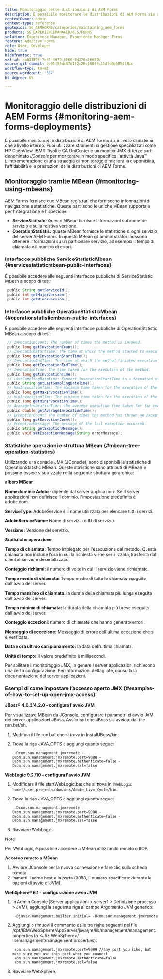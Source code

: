 ```yaml
---
title: Monitoraggio delle distribuzioni di AEM Forms
description: È possibile monitorare le distribuzioni di AEM Forms sia a livello di sistema che a livello interno. Ulteriori informazioni sul monitoraggio delle distribuzioni di AEM Form sono disponibili in questo documento.
contentOwner: admin
content-type: reference
geptopics: SG_AEMFORMS/categories/maintaining_aem_forms
products: SG_EXPERIENCEMANAGER/6.5/FORMS
solution: Experience Manager, Experience Manager Forms
feature: Adaptive Forms
role: User, Developer
hide: true
hidefromtoc: true
exl-id: aa02139f-7e47-4979-9560-5d270c36080b
source-git-commit: bc91f56d447d1f2c26c160f5c414fd0e6054f84c
workflow-type: tm+mt
source-wordcount: '587'
ht-degree: 0%

---
```


# Monitoraggio delle distribuzioni di AEM Forms {#monitoring-aem-forms-deployments}

È possibile monitorare le distribuzioni di AEM Forms sia a livello di sistema che a livello interno. Puoi utilizzare strumenti di gestione specializzati come HP OpenView, IBM® Tivoli e CA UniCenter e un monitor JMX di terze parti denominato *JConsole* per monitorare in modo specifico l&#39;attività Java™. L’implementazione di una strategia di monitoraggio migliora la disponibilità, l’affidabilità e le prestazioni delle distribuzioni di AEM Forms.

<!-- For more information about monitoring AEM forms deployments, see [A technical guide for monitoring AEM forms deployments](https://www.adobe.com/devnet/livecycle/pdfs/lc_monitoring_wp_ue.pdf). This URL is 404. No suitable replacement URL was found after a search. Do not make this link live if it is dead! -->

## Monitoraggio tramite MBean {#monitoring-using-mbeans}

AEM Forms fornisce due MBean registrati che forniscono informazioni di navigazione e statistiche. Queste parti sono le uniche MBean supportate per l&#39;integrazione e l&#39;ispezione:

* **ServiceStatistic:** Questo MBean fornisce informazioni sul nome del servizio e sulla relativa versione.
* **OperationStatistic:** questo MBean fornisce le statistiche di ogni servizio del server AEM Forms. In questo MBean gli amministratori possono ottenere informazioni su un particolare servizio, ad esempio il tempo di chiamata e il numero di errori.

### Interfacce pubbliche ServiceStatisticMbean {#servicestatisticmbean-public-interfaces}

È possibile accedere alle seguenti interfacce pubbliche di ServiceStatistic MBean a scopo di test:

```java
 public String getServiceId();
 public int getMajorVersion();
 public int getMinorVersion();
```

### Interfacce pubbliche OperationStatisticMbean {#operationstatisticmbean-public-interfaces}

È possibile accedere alle seguenti interfacce pubbliche di OperationStatistic MBean a scopo di test:

```java
 // InvocationCount: The number of times the method is invoked.
 public long getInvocationCount();
 // InvocationStartTime: The time at which the method started to execute.
 public long getInvocationStartTime();
 // InvocationEndTime: The time at which the method finished execution.
 public long getInvocationEndTime();
 // InvocationTime: The time taken for the execution of the method.
 public long getInvocationTime();
 // LastSamplingDateTime: Convert InvocationStartTime to a formatted string
 public String getLastSamplingDateTime();
 // MaxInvocationTime: The maximum time taken for the execution of the method.
 public long getMaxInvocationTime();
 // MinInvocationTime: The minimum time taken for the execution of the method.
 public long getMinInvocationTime();
 // AverageInvocationTime: the averege execution time taken for the execution of the method.
 public double getAverageInvocationTime();
 // ExceptionCount: The number of times the method has thrown an Exception.
 public long getExceptionCount();
 // ExceptionMessage: The message of the last exception occurred.
 public String getExeptionMessage();
 public void setExceptionMessage(String errorMessage);
```

### Statistiche operazioni e struttura MBean {#mbean-tree-operation-statistics}

Utilizzando una console JMX (JConsole), sono disponibili le statistiche di OperationStatistic MBean. Queste statistiche sono attributi di MBean e possono essere visualizzate nella seguente struttura gerarchica:

**albero MBean**

**Nome dominio Adobe:** dipende dal server applicazioni. Se il server applicazioni non definisce il dominio, l&#39;impostazione predefinita è adobe.com.

**ServiceType:** AdobeService è il nome utilizzato per elencare tutti i servizi.

**AdobeServiceName:** Nome di servizio o ID di servizio.

**Versione:** Versione del servizio.

**Statistiche operazione**

**Tempo di chiamata:** Tempo impiegato per l&#39;esecuzione del metodo. Questa chiamata non include l&#39;ora in cui la richiesta viene serializzata, trasferita dal client al server e deserializzata.

**Conteggio richiami:** il numero di volte in cui il servizio viene richiamato.

**Tempo medio di chiamata:** Tempo medio di tutte le chiamate eseguite dall&#39;avvio del server.

**Tempo massimo di chiamata:** la durata della chiamata più lunga eseguita dall&#39;avvio del server.

**Tempo minimo di chiamata:** la durata della chiamata più breve eseguita dall&#39;avvio del server.

**Conteggio eccezioni:** numero di chiamate che hanno generato errori.

**Messaggio di eccezione:** Messaggio di errore dell&#39;ultima eccezione che si è verificata.

**Data e ora ultimo campionamento:** la data dell&#39;ultima chiamata.

**Unità di tempo:** Il valore predefinito è millisecondi.

Per abilitare il monitoraggio JMX, in genere i server applicazioni richiedono una certa configurazione. Per informazioni dettagliate, consulta la documentazione del server applicazioni.

### Esempi di come impostare l’accesso aperto JMX {#examples-of-how-to-set-up-open-jmx-access}

**JBoss® 4.0.3/4.2.0 - configura l&#39;avvio JVM**

Per visualizzare MBean da JConsole, configurare i parametri di avvio JVM del server applicazioni JBoss. Assicurati che JBoss sia avviato dal file run.bat/sh.

1. Modifica il file run.bat che si trova in InstallJBoss/bin.
1. Trova la riga JAVA_OPTS e aggiungi quanto segue:

   ```shell
    -Dcom.sun.management.jmxremote -Dcom.sun.management.jmxremote.port=9088 -Dcom.sun.management.jmxremote.authenticate=false -Dcom.sun.management.jmxremote.ssl=false
   ```

**WebLogic 9.2 /10 - configura l&#39;avvio JVM**

1. Modificare il file startWebLogic.bat che si trova in `[WebLogic home]/user_projects/domains/Adobe_Live_Cycle/bin`.
1. Trova la riga JAVA_OPTS e aggiungi quanto segue:

   ```shell
    -Dcom.sun.management.jmxremote -Dcom.sun.management.jmxremote.port=9088 -Dcom.sun.management.jmxremote.authenticate=false -Dcom.sun.management.jmxremote.ssl=false
   ```

1. Riavviare WebLogic.

>[!NOTE]
>
>Per WebLogic, è possibile accedere a MBean utilizzando remoto o IIOP.

**Accesso remoto a MBean**

1. Avviare JConsole per la nuova connessione e fare clic sulla scheda remota.
1. Immetti il nome host e la porta (9088, il numero specificato durante le opzioni di avvio di JVM).

**WebSphere® 6.1 - configurazione avvio JVM**

1. In Admin Console (Server applicazioni > server1 > Definizione processo > JVM), aggiungi la seguente riga al campo Argomento JVM generico:

   ```shell
    -Djavax.management.builder.initial= -Dcom.sun.management.jmxremote
   ```

1. Aggiungi o rimuovi il commento dalle tre righe seguenti nel file /opt/IBM/WebSphere/AppServer/java/jre/lib/management/management.properties (o &lt;JRE WebSphere>/ lib/management/management.properties):

   ```shell
    com.sun.management.jmxremote.port=9999 //any port you like, but make sure you use this port when you connect
    com.sun.management.jmxremote.authenticate=false
    com.sun.management.jmxremote.ssl=false
   ```

1. Riavviare WebSphere.
